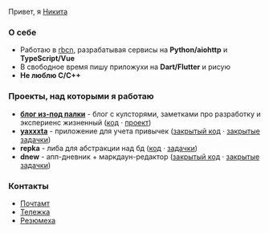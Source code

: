 Привет, я [Никита](https://potyk.io/n)

### О себе

- Работаю в [rbcn](https://rbcn.mobi/), разрабатывая сервисы на **Python/aiohttp** и **TypeScript/Vue**
- В свободное время пишу приложухи на **Dart/Flutter** и рисую
- **Не люблю C/C++**

### Проекты, над которыми я работаю

- **[блог из-под палки](https://potyk.io)** - блог с кулсторями, заметками про разработку и экспериенс жизненный ([код](https://github.com/potykion/potykion.github.io) · [проект](https://github.com/potykion/potykion.github.io/projects/1))
- **[yaxxxta](https://play.google.com/store/apps/details?id=dev.palka.yaxxxta)** - приложение для учета привычек ([закрытый код](https://github.com/potykion/yaxxxta) · [закрытые задачки](https://github.com/potykion/yaxxxta/issues))
- **repka** - либа для абстракции над бд ([код](https://github.com/potykion/repka) · [задачки](https://github.com/potykion/repka/issues))
- **dnew** - апп-дневник + маркдаун-редактор ([закрытый код](https://github.com/potykion/dnew) · [закрытые задачки](https://github.com/potykion/dnew/issues))

### Контакты

- [Почтамт](mailto:potykion@gmail.com)
- [Тележка](https://t.me/potykion) 
- [Резюмеха](https://potyk.io/dev/cv)
